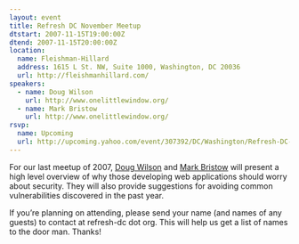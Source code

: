 ```yaml
---
layout: event
title: Refresh DC November Meetup
dtstart: 2007-11-15T19:00:00Z
dtend: 2007-11-15T20:00:00Z
location:
  name: Fleishman-Hillard
  address: 1615 L St. NW, Suite 1000, Washington, DC 20036
  url: http://fleishmanhillard.com/
speakers:
  - name: Doug Wilson
    url: http://www.onelittlewindow.org/
  - name: Mark Bristow
    url: http://www.onelittlewindow.org/
rsvp:
  name: Upcoming
  url: http://upcoming.yahoo.com/event/307392/DC/Washington/Refresh-DC-November-meetup/Fleishman-Hillard-DC/
---
```


For our last meetup of 2007, [Doug Wilson](http://www.onelittlewindow.org/) and [Mark Bristow](http://www.onelittlewindow.org/) will present a high level overview of why those developing web applications should worry about security. They will also provide suggestions for avoiding common vulnerabilities discovered in the past year.

If you’re planning on attending, please send your name (and names of any guests) to contact at refresh-dc dot org. This will help us get a list of names to the door man. Thanks!